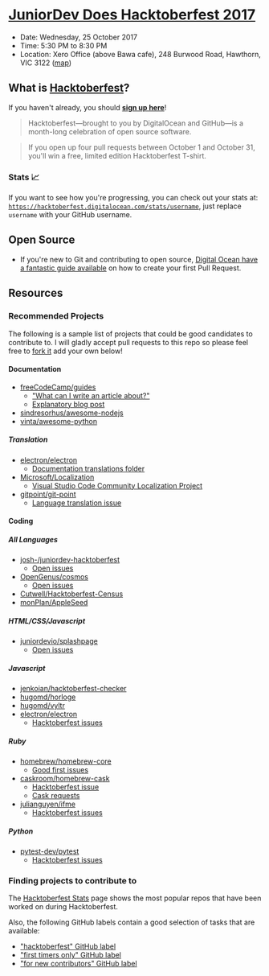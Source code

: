# [JuniorDev Does Hacktoberfest 2017](https://www.meetup.com/Junior-Developers-Melbourne/events/244100075/)

- Date: Wednesday, 25 October 2017
- Time: 5:30 PM to 8:30 PM
- Location: Xero Office (above Bawa cafe), 248 Burwood Road, Hawthorn, VIC 3122 ([map](https://www.google.com.au/maps/place/Xero/@-37.822539,145.031989,15z/))

## What is [Hacktoberfest](Hacktoberfest)?

If you haven't already, you should **[sign up here](https://hacktoberfest.digitalocean.com)**!

> Hacktoberfest—brought to you by DigitalOcean and GitHub—is a month-long celebration of open source software.

> If you open up four pull requests between October 1 and October 31, you'll win a free, limited edition Hacktoberfest T-shirt.

### Stats 📈
If you want to see how you're progressing, you can check out your stats at: [`https://hacktoberfest.digitalocean.com/stats/username`](https://hacktoberfest.digitalocean.com/stats/), just replace `username` with your GitHub username.

## Open Source

- If you're new to Git and contributing to open source, [Digital Ocean have a fantastic guide available](https://www.digitalocean.com/community/tutorials/how-to-create-a-pull-request-on-github) on how to create your first Pull Request.

## Resources

### Recommended Projects

The following is a sample list of projects that could be good candidates to contribute to. I will gladly accept pull requests to this repo so please feel free to [fork it](https://github.com/josh-/juniordev-hacktoberfest/fork) add your own below!

#### Documentation

- [freeCodeCamp/guides](https://github.com/freeCodeCamp/guides)
    - ["What can I write an article about?"](https://github.com/freeCodeCamp/guides#what-can-i-write-an-article-about)
    - [Explanatory blog post](https://medium.freecodecamp.org/i-just-got-my-free-hacktoberfest-shirt-heres-a-quick-way-you-can-get-yours-fa78d6e24307)
- [sindresorhus/awesome-nodejs](https://github.com/sindresorhus/awesome-nodejs)
- [vinta/awesome-python](https://github.com/vinta/awesome-python)
##### Translation

- [electron/electron](https://github.com/electron/electron)
    - [Documentation translations folder](https://github.com/electron/electron/tree/master/docs-translations)
- [Microsoft/Localization](https://github.com/Microsoft/Localization)
    - [Visual Studio Code Community Localization Project](https://github.com/Microsoft/Localization/wiki/Visual-Studio-Code-Community-Localization-Project)
- [gitpoint/git-point](https://github.com/gitpoint/git-point)
    - [Language translation issue](https://github.com/gitpoint/git-point/issues/439)

#### Coding

##### All Languages

- [josh-/juniordev-hacktoberfest](https://github.com/josh-/juniordev-hacktoberfest/)
    - [Open issues](https://github.com/josh-/juniordev-hacktoberfest/issues)
- [OpenGenus/cosmos](https://github.com/OpenGenus/cosmos/issues)
    - [Open issues](https://github.com/OpenGenus/cosmos/issues)
- [Cutwell/Hacktoberfest-Census](https://github.com/Cutwell/Hacktoberfest-Census/)
- [monPlan/AppleSeed](https://github.com/monPlan/AppleSeed/issues) 

##### HTML/CSS/Javascript

- [juniordevio/splashpage](https://github.com/juniordevio/splashpage)
    - [Open issues](https://github.com/juniordevio/splashpage/issues)

##### Javascript

- [jenkoian/hacktoberfest-checker](https://github.com/jenkoian/hacktoberfest-checker/issues)
- [hugomd/horloge](https://github.com/hugomd/horloge/issues)
- [hugomd/vyltr](https://github.com/hugomd/vyltr/issues)
- [electron/electron](https://github.com/electron/electron)
    - [Hacktoberfest issues](https://github.com/electron/electron/issues?q=is%3Aopen+is%3Aissue+label%3Ahacktoberfest)

##### Ruby

- [homebrew/homebrew-core](https://github.com/homebrew/homebrew-core)
    - [Good first issues](https://github.com/homebrew/homebrew-core/labels/hacktoberfest)
- [caskroom/homebrew-cask](https://github.com/caskroom/homebrew-cask)
    - [Hacktoberfest issue](https://github.com/caskroom/homebrew-cask/issues/39060)
    - [Cask requests](https://github.com/caskroom/homebrew-cask/labels/hacktoberfest)
- [julianguyen/ifme](https://github.com/julianguyen/ifme/)
    - [Hacktoberfest issues](https://github.com/julianguyen/ifme/labels/hacktoberfest)

##### Python

- [pytest-dev/pytest](https://github.com/pytest-dev/pytest)
    - [Hacktoberfest issues](https://github.com/pytest-dev/pytest/labels/hacktoberfest)

### Finding projects to contribute to

The [Hacktoberfest Stats](https://hacktoberfest.digitalocean.com/stats/) page shows the most popular repos that have been worked on during Hacktoberfest.

Also, the following GitHub labels contain a good selection of tasks that are available:

- ["hacktoberfest" GitHub label](https://github.com/search?q=label:hacktoberfest+state:open+type:issue)
- ["first timers only" GitHub label](https://github.com/search?q=label%3Afirst-timers-only+state%3Aopen+type%3Aissue)
- ["for new contributors" GitHub label](https://github.com/search?q=label%3Afor-new-contributors+state%3Aopen+type%3Aissue)
